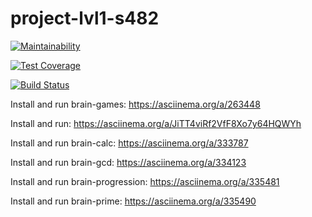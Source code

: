 # project-lvl1-s482

[![Maintainability](https://api.codeclimate.com/v1/badges/d9723a7ee618cc8af2df/maintainability)](https://codeclimate.com/github/alexxis/project-lvl1-s482/maintainability)

[![Test Coverage](https://api.codeclimate.com/v1/badges/d9723a7ee618cc8af2df/test_coverage)](https://codeclimate.com/github/alexxis/project-lvl1-s482/test_coverage)

[![Build Status](https://travis-ci.org/alexxis/project-lvl1-s482.svg?branch=master)](https://travis-ci.org/alexxis/project-lvl1-s482)

Install and run brain-games: <https://asciinema.org/a/263448>

Install and run: <https://asciinema.org/a/JiTT4viRf2VfF8Xo7y64HQWYh>

Install and run brain-calc: <https://asciinema.org/a/333787>

Install and run brain-gcd: <https://asciinema.org/a/334123>

Install and run brain-progression: <https://asciinema.org/a/335481>

Install and run brain-prime: <https://asciinema.org/a/335490>
